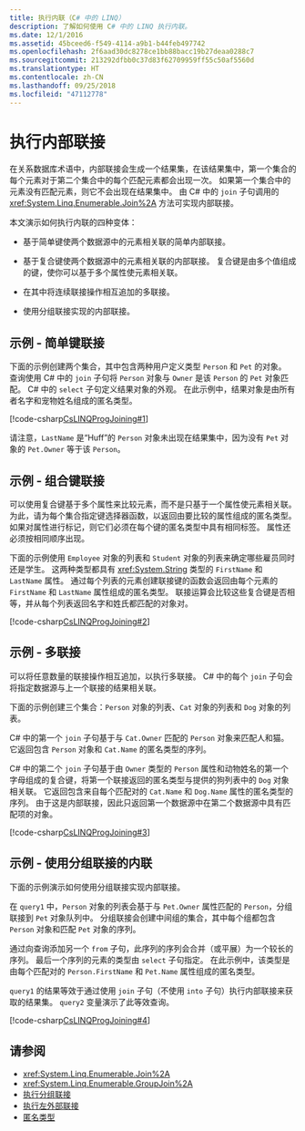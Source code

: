```yaml
---
title: 执行内联（C# 中的 LINQ）
description: 了解如何使用 C# 中的 LINQ 执行内联。
ms.date: 12/1/2016
ms.assetid: 45bceed6-f549-4114-a9b1-b44feb497742
ms.openlocfilehash: 2f6aad30dc8278ce1bb88bacc19b27deaa0288c7
ms.sourcegitcommit: 213292dfbb0c37d83f62709959ff55c50af5560d
ms.translationtype: HT
ms.contentlocale: zh-CN
ms.lasthandoff: 09/25/2018
ms.locfileid: "47112778"
---
```

# <a name="perform-inner-joins"></a>执行内部联接

在关系数据库术语中，内部联接会生成一个结果集，在该结果集中，第一个集合的每个元素对于第二个集合中的每个匹配元素都会出现一次。 如果第一个集合中的元素没有匹配元素，则它不会出现在结果集中。 由 C# 中的 `join` 子句调用的 <xref:System.Linq.Enumerable.Join%2A> 方法可实现内部联接。

本文演示如何执行内联的四种变体：

- 基于简单键使两个数据源中的元素相关联的简单内部联接。

- 基于复合键使两个数据源中的元素相关联的内部联接。 复合键是由多个值组成的键，使你可以基于多个属性使元素相关联。

- 在其中将连续联接操作相互追加的多联接。

- 使用分组联接实现的内部联接。

## <a name="example---simple-key-join"></a>示例 - 简单键联接

下面的示例创建两个集合，其中包含两种用户定义类型 `Person` 和 `Pet` 的对象。 查询使用 C# 中的 `join` 子句将 `Person` 对象与 `Owner` 是该 `Person` 的 `Pet` 对象匹配。 C# 中的 `select` 子句定义结果对象的外观。 在此示例中，结果对象是由所有者名字和宠物姓名组成的匿名类型。

[!code-csharp[CsLINQProgJoining#1](~/samples/snippets/csharp/concepts/linq/how-to-perform-inner-joins_1.cs)]

请注意，`LastName` 是“Huff”的 `Person` 对象未出现在结果集中，因为没有 `Pet` 对象的 `Pet.Owner` 等于该 `Person`。

## <a name="example---composite-key-join"></a>示例 - 组合键联接

可以使用复合键基于多个属性来比较元素，而不是只基于一个属性使元素相关联。 为此，请为每个集合指定键选择器函数，以返回由要比较的属性组成的匿名类型。 如果对属性进行标记，则它们必须在每个键的匿名类型中具有相同标签。 属性还必须按相同顺序出现。

下面的示例使用 `Employee` 对象的列表和 `Student` 对象的列表来确定哪些雇员同时还是学生。 这两种类型都具有 <xref:System.String> 类型的 `FirstName` 和 `LastName` 属性。 通过每个列表的元素创建联接键的函数会返回由每个元素的 `FirstName` 和 `LastName` 属性组成的匿名类型。 联接运算会比较这些复合键是否相等，并从每个列表返回名字和姓氏都匹配的对象对。

[!code-csharp[CsLINQProgJoining#2](~/samples/snippets/csharp/concepts/linq/how-to-perform-inner-joins_2.cs)]

## <a name="example---multiple-join"></a>示例 - 多联接

可以将任意数量的联接操作相互追加，以执行多联接。 C# 中的每个 `join` 子句会将指定数据源与上一个联接的结果相关联。

下面的示例创建三个集合：`Person` 对象的列表、`Cat` 对象的列表和 `Dog` 对象的列表。

C# 中的第一个 `join` 子句基于与 `Cat.Owner` 匹配的 `Person` 对象来匹配人和猫。 它返回包含 `Person` 对象和 `Cat.Name` 的匿名类型的序列。

C# 中的第二个 `join` 子句基于由 `Owner` 类型的 `Person` 属性和动物姓名的第一个字母组成的复合键，将第一个联接返回的匿名类型与提供的狗列表中的 `Dog` 对象相关联。 它返回包含来自每个匹配对的 `Cat.Name` 和 `Dog.Name` 属性的匿名类型的序列。 由于这是内部联接，因此只返回第一个数据源中在第二个数据源中具有匹配项的对象。

[!code-csharp[CsLINQProgJoining#3](~/samples/snippets/csharp/concepts/linq/how-to-perform-inner-joins_3.cs)]

## <a name="example---inner-join-by-using-grouped-join"></a>示例 - 使用分组联接的内联

下面的示例演示如何使用分组联接实现内部联接。

在 `query1` 中，`Person` 对象的列表会基于与 `Pet.Owner` 属性匹配的 `Person`，分组联接到 `Pet` 对象队列中。 分组联接会创建中间组的集合，其中每个组都包含 `Person` 对象和匹配 `Pet` 对象的序列。

通过向查询添加另一个 `from` 子句，此序列的序列会合并（或平展）为一个较长的序列。 最后一个序列的元素的类型由 `select` 子句指定。 在此示例中，该类型是由每个匹配对的 `Person.FirstName` 和 `Pet.Name` 属性组成的匿名类型。

`query1` 的结果等效于通过使用 `join` 子句（不使用 `into` 子句）执行内部联接来获取的结果集。 `query2` 变量演示了此等效查询。

[!code-csharp[CsLINQProgJoining#4](~/samples/snippets/csharp/concepts/linq/how-to-perform-inner-joins_4.cs)]

## <a name="see-also"></a>请参阅

- <xref:System.Linq.Enumerable.Join%2A>  
- <xref:System.Linq.Enumerable.GroupJoin%2A>  
- [执行分组联接](perform-grouped-joins.md)  
- [执行左外部联接](perform-left-outer-joins.md)  
- [匿名类型](../programming-guide/classes-and-structs/anonymous-types.md)  